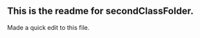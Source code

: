 This is the readme for secondClassFolder.
--------------------------------------------
Made a quick edit to this file.
